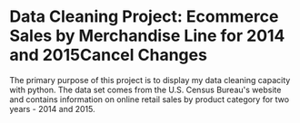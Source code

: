 # Data Cleaning Project: Ecommerce Sales by Merchandise Line for 2014 and 2015Cancel Changes

The primary purpose of this project is to display my data cleaning capacity with python. The data set comes from the U.S. Census Bureau's website and contains information on online retail sales by product category for two years - 2014 and 2015.
